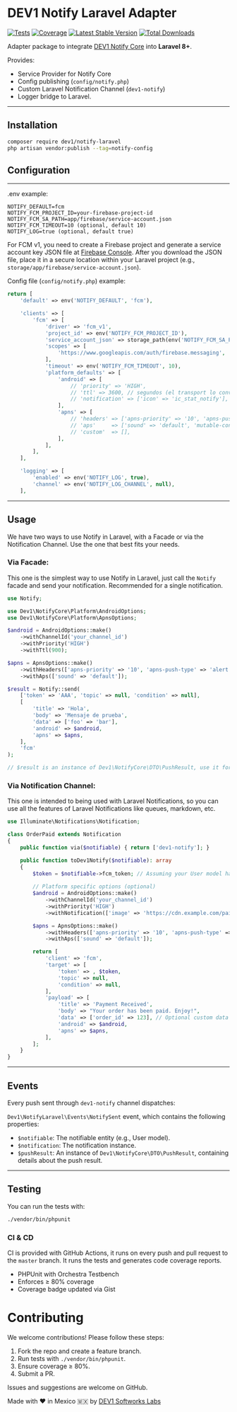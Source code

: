 # DEV1 Notify Laravel Adapter

[![Tests](https://github.com/DEV1-Softworks/notify-laravel/actions/workflows/tests.yml/badge.svg)](https://github.com/DEV1-Softworks/notify-laravel/actions/workflows/tests.yml)
[![Coverage](https://img.shields.io/endpoint?url=https://gist.githubusercontent.com/RZEROSTERN/deda998a340f76be1e69cf7ff07dab0c/raw/notify-coverage.json)](#)
[![Latest Stable Version](https://img.shields.io/packagist/v/dev1/notify-laravel.svg)](https://packagist.org/packages/dev1/notify-laravel)
[![Total Downloads](https://img.shields.io/packagist/dt/dev1/notify-laravel.svg)](https://packagist.org/packages/dev1/notify-laravel)

Adapter package to integrate [DEV1 Notify Core](https://packagist.org/packages/dev1/notify-core) into **Laravel 8+**.

Provides:
- Service Provider for Notify Core
- Config publishing (`config/notify.php`)
- Custom Laravel Notification Channel (`dev1-notify`)
- Logger bridge to Laravel.

---

## Installation

```bash
composer require dev1/notify-laravel
php artisan vendor:publish --tag=notify-config
```

## Configuration

---

.env example:
```env
NOTIFY_DEFAULT=fcm
NOTIFY_FCM_PROJECT_ID=your-firebase-project-id
NOTIFY_FCM_SA_PATH=app/firebase/service-account.json
NOTIFY_FCM_TIMEOUT=10 (optional, default 10)
NOTIFY_LOG=true (optional, default true)
```

For FCM v1, you need to create a Firebase project and generate a service account key JSON file at [Firebase Console](https://console.firebase.google.com/). After you download the JSON file, place it in a secure location within your Laravel project (e.g., `storage/app/firebase/service-account.json`).

Config file (`config/notify.php`) example:
```php
return [
    'default' => env('NOTIFY_DEFAULT', 'fcm'),

    'clients' => [
        'fcm' => [
            'driver' => 'fcm_v1',
            'project_id' => env('NOTIFY_FCM_PROJECT_ID'),
            'service_account_json' => storage_path(env('NOTIFY_FCM_SA_PATH')),
            'scopes' => [
                'https://www.googleapis.com/auth/firebase.messaging',
            ],
            'timeout' => env('NOTIFY_FCM_TIMEOUT', 10),
            'platform_defaults' => [
                'android' => [
                    // 'priority' => 'HIGH',
                    // 'ttl' => 3600, // segundos (el transport lo convertirá a "3600s")
                    // 'notification' => ['icon' => 'ic_stat_notify'],
                ],
                'apns' => [
                    // 'headers' => ['apns-priority' => '10', 'apns-push-type' => 'alert'],
                    // 'aps'     => ['sound' => 'default', 'mutable-content' => 1],
                    // 'custom'  => [],
                ],
            ],
        ],
    ],

    'logging' => [
        'enabled' => env('NOTIFY_LOG', true),
        'channel' => env('NOTIFY_LOG_CHANNEL', null),
    ],
```

---

## Usage

We have two ways to use Notify in Laravel, with a Facade or via the Notification Channel. Use the one that best fits your needs.

### Via Facade:
This one is the simplest way to use Notify in Laravel, just call the `Notify` facade and send your notification. Recommended for a single notification.

```php 
use Notify;

use Dev1\NotifyCore\Platform\AndroidOptions;
use Dev1\NotifyCore\Platform\ApnsOptions;

$android = AndroidOptions::make()
    ->withChannelId('your_channel_id')
    ->withPriority('HIGH')
    ->withTtl(900);

$apns = ApnsOptions::make()
    ->withHeaders(['apns-priority' => '10', 'apns-push-type' => 'alert'])
    ->withAps(['sound' => 'default']);

$result = Notify::send(
    ['token' => 'AAA', 'topic' => null, 'condition' => null],
    [
        'title' => 'Hola',
        'body' => 'Mensaje de prueba',
        'data' => ['foo' => 'bar'],
        'android' => $android,
        'apns' => $apns,
    ],
    'fcm'
);

// $result is an instance of Dev1\NotifyCore\DTO\PushResult, use it for response handling.
```

### Via Notification Channel:
This one is intended to being used with Laravel Notifications, so you can use all the features of Laravel Notifications like queues, markdown, etc.

```php
use Illuminate\Notifications\Notification;

class OrderPaid extends Notification
{
    public function via($notifiable) { return ['dev1-notify']; }

    public function toDev1Notify($notifiable): array
    {
        $token = $notifiable->fcm_token; // Assuming your User model has a fcm_token attribute
        
        // Platform specific options (optional)
        $android = AndroidOptions::make()
            ->withChannelId('your_channel_id')
            ->withPriority('HIGH')
            ->withNotification(['image' => 'https://cdn.example.com/paid.png']);

        $apns = ApnsOptions::make()
            ->withHeaders(['apns-priority' => '10', 'apns-push-type' => 'alert'])
            ->withAps(['sound' => 'default']);

        return [
            'client' => 'fcm',
            'target' => [
                'token' => , $token,
                'topic' => null,
                'condition' => null,
            ],
            'payload' => [
                'title' => 'Payment Received',
                'body' => "Your order has been paid. Enjoy!",
                'data' => ['order_id' => 123], // Optional custom data
                'android' => $android,
                'apns' => $apns,
            ],
        ];
    }
}
```

---

## Events

Every push sent through `dev1-notify` channel dispatches:

`Dev1\NotifyLaravel\Events\NotifySent` event, which contains the following properties:
- `$notifiable`: The notifiable entity (e.g., User model).
- `$notification`: The notification instance.
- `$pushResult`: An instance of `Dev1\NotifyCore\DTO\PushResult`, containing details about the push result.

---

## Testing

You can run the tests with:

```bash
./vendor/bin/phpunit
```
### CI & CD

CI is provided with GitHub Actions, it runs on every push and pull request to the `master` branch. It runs the tests and generates code coverage reports.

- PHPUnit with Orchestra Testbench
- Enforces ≥ 80% coverage
- Coverage badge updated via Gist

# Contributing

We welcome contributions! Please follow these steps:

1. Fork the repo and create a feature branch.
2. Run tests with `./vendor/bin/phpunit`.
3. Ensure coverage ≥ 80%.
4. Submit a PR.

Issues and suggestions are welcome on GitHub.

Made with ❤️ in Mexico 🇲🇽 by [DEV1 Softworks Labs](https://labs.dev1.mx)
